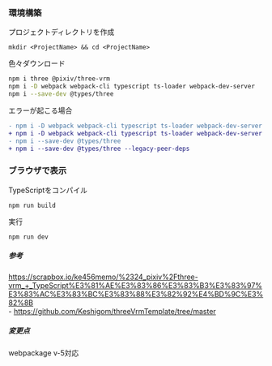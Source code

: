### 環境構築
プロジェクトディレクトリを作成
```
mkdir <ProjectName> && cd <ProjectName>
```
色々ダウンロード
```bash
npm i three @pixiv/three-vrm
npm i -D webpack webpack-cli typescript ts-loader webpack-dev-server
npm i --save-dev @types/three
```
エラーが起こる場合
```diff
- npm i -D webpack webpack-cli typescript ts-loader webpack-dev-server
+ npm i -D webpack webpack-cli typescript ts-loader webpack-dev-server --legacy-peer-deps
- npm i --save-dev @types/three
+ npm i --save-dev @types/three --legacy-peer-deps
```
### ブラウザで表示
TypeScriptをコンパイル
```
npm run build
```
実行
```
npm run dev
```

##### 参考
https://scrapbox.io/ke456memo/%2324_pixiv%2Fthree-vrm_+_TypeScript%E3%81%AE%E3%83%86%E3%83%B3%E3%83%97%E3%83%AC%E3%83%BC%E3%83%88%E3%82%92%E4%BD%9C%E3%82%8B<br>
\- https://github.com/Keshigom/threeVrmTemplate/tree/master
##### 変更点
webpackage v-5対応
